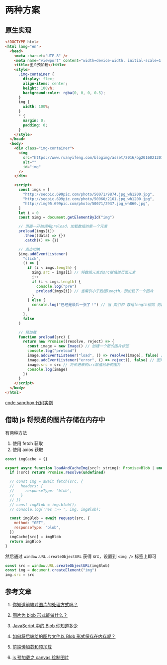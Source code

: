# 两种方案

## 原生实现

```html
<!DOCTYPE html>
<html lang="en">
  <head>
    <meta charset="UTF-8" />
    <meta name="viewport" content="width=device-width, initial-scale=1.0" />
    <title>图片预加载</title>
    <style>
      .img-container {
        display: flex;
        align-items: center;
        height: 100vh;
        background-color: rgba(0, 0, 0, 0.5);
      }
      img {
        width: 100%;
      }
      * {
        margin: 0;
        padding: 0;
      }
    </style>
  </head>
  <body>
    <div class="img-container">
      <img
        src="https://www.ruanyifeng.com/blogimg/asset/2016/bg2016021201.png"
        alt=""
        id="img"
      />
    </div>

    <script>
      const imgs = [
        "http://seopic.699pic.com/photo/50071/9874.jpg_wh1200.jpg",
        "http://seopic.699pic.com/photo/50060/2161.jpg_wh1200.jpg",
        "http://img95.699pic.com/photo/50071/2937.jpg_wh860.jpg",
      ]
      let i = 0
      const $img = document.getElementById("img")

      // 页面一开始调用preload，加载数组的第一个元素
      preload(imgs[i])
        .then((data) => {})
        .catch(() => {})

      // 点击切换
      $img.addEventListener(
        "click",
        () => {
          if (i < imgs.length) {
            $img.src = imgs[i] // 将数组元素的src赋值给页面元素
            i++
            if (i < imgs.length) {
              console.log("pre")
              preload(imgs[i]) // 当索引小于数组length，预加载下一个图片
            }
          } else {
            console.log("已经是最后一张了！") // 当 索引和 数组length相同 则数组内没元素了
          }
        },
        false
      )

      // 预加载
      function preload(src) {
        return new Promise((resolve, reject) => {
          const image = new Image() // 创建一个新的图片标签
          console.log("preload")
          image.addEventListener("load", () => resolve(image), false) // 图片加载完成调用成功状态
          image.addEventListener("error", () => reject(), false) // 图片加载失败调用失败状态
          image.src = src // 将传进来的src赋值给新的图片
          console.log(image)
        })
      }
    </script>
  </body>
</html>
```

[code sandbox 代码实例](https://codesandbox.io/s/angry-zeh-1xvqm0?file=/index.html)

## 借助 js 将预览的图片存储在内存中

有两种方法

1. 使用 fetch 获取
2. 使用 axios 获取

```js
const imgCache = {}

export async function loadAndCacheImg(src?: string): Promise<Blob | undefined> {
  if (!src) return Promise.resolve(undefined)

  // const img = await fetch(src, {
  //   headers: {
  //     responseType: 'blob',
  //   }
  // })
  // const imgBlob = img.blob();
  // console.log('res :>> ', img, imgBlob);

  const imgBlob = await request(src, {
    method: "GET",
    responseType: "blob",
  })
  imgCache[src] = imgBlob
  return imgBlob
}
```

然后通过 `window.URL.createObjectURL` 获得 src，设置到 `<img />` 标签上即可

```js
const src = window.URL.createObjectURL(imgBlob)
const img = document.createElement("img")
img.src = src
```

## 参考文章

1. [你知道前端对图片的处理方式吗？](https://juejin.cn/post/6844903782959022093)

2. [图片为 blob 形式能做什么？](https://juejin.cn/post/6844903882368237575)

3. [JavaScript 中的 Blob 你知道多少](https://zhuanlan.zhihu.com/p/500199997)

4. [如何将后端给的图片文件以 Blob 形式保存在内存呢？](https://segmentfault.com/q/1010000041083539)

5. [前端懒加载和预加载](https://juejin.cn/post/7156891337004941343)

6. [js 预加载之 canvas 绘制图片](https://juejin.cn/post/7068998716559982623)
